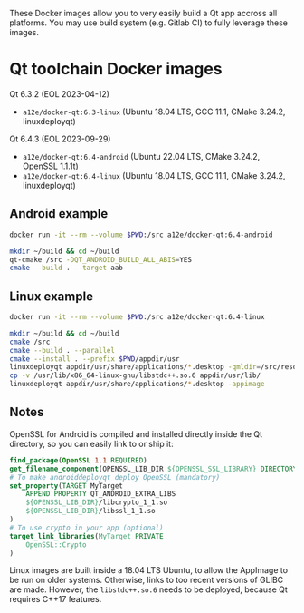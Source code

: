 These Docker images allow you to very easily build a Qt app accross all platforms. You may use build system (e.g. Gitlab CI) to fully leverage these images.

Qt toolchain Docker images
==========================

Qt 6.3.2 (EOL 2023-04-12)
* `a12e/docker-qt:6.3-linux` (Ubuntu 18.04 LTS, GCC 11.1, CMake 3.24.2, linuxdeployqt)

Qt 6.4.3 (EOL 2023-09-29)
* `a12e/docker-qt:6.4-android` (Ubuntu 22.04 LTS, CMake 3.24.2, OpenSSL 1.1.1t)
* `a12e/docker-qt:6.4-linux` (Ubuntu 18.04 LTS, GCC 11.1, CMake 3.24.2, linuxdeployqt)

Android example
---------------

```sh
docker run -it --rm --volume $PWD:/src a12e/docker-qt:6.4-android
```

```sh
mkdir ~/build && cd ~/build
qt-cmake /src -DQT_ANDROID_BUILD_ALL_ABIS=YES
cmake --build . --target aab
```

Linux example
-------------

```sh
docker run -it --rm --volume $PWD:/src a12e/docker-qt:6.4-linux
```

```sh
mkdir ~/build && cd ~/build
cmake /src
cmake --build . --parallel
cmake --install . --prefix $PWD/appdir/usr
linuxdeployqt appdir/usr/share/applications/*.desktop -qmldir=/src/resources/ -extra-plugins=platforms
cp -v /usr/lib/x86_64-linux-gnu/libstdc++.so.6 appdir/usr/lib/
linuxdeployqt appdir/usr/share/applications/*.desktop -appimage
```

Notes
-----

OpenSSL for Android is compiled and installed directly inside the Qt directory, so you can easily link to or ship it:
```cmake
find_package(OpenSSL 1.1 REQUIRED)
get_filename_component(OPENSSL_LIB_DIR ${OPENSSL_SSL_LIBRARY} DIRECTORY)
# To make androiddeployqt deploy OpenSSL (mandatory)
set_property(TARGET MyTarget
    APPEND PROPERTY QT_ANDROID_EXTRA_LIBS
    ${OPENSSL_LIB_DIR}/libcrypto_1_1.so
    ${OPENSSL_LIB_DIR}/libssl_1_1.so
)
# To use crypto in your app (optional)
target_link_libraries(MyTarget PRIVATE
    OpenSSL::Crypto
)
```

Linux images are built inside a 18.04 LTS Ubuntu, to allow the AppImage to be run on older systems. Otherwise, links to too recent versions of GLIBC are made. However, the `libstdc++.so.6` needs to be deployed, because Qt requires C++17 features.
